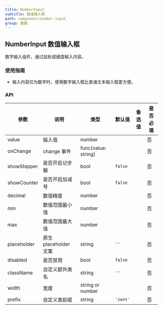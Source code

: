 ```yaml
---
title: NumberInput
subtitle: 数值输入框
path: component/number-input
group: 数据
---
```


## NumberInput 数值输入框

数字输入组件，通过鼠标或键盘输入内容。

### 使用指南

- 输入内容仅为数字时，使用数字输入框比普通文本输入框更方便。

### API

| 参数        | 说明                  | 类型                | 默认值   | 备选值 | 是否必填 |
| ----------- | --------------------- | ------------------- | -------- | ------ | -------- |
| value       | 输入值                | number              |          |        | 否       |
| onChange    | change 事件           | func(value: string) |          |        | 否       |
| showStepper | 是否开启记步器        | bool                | `false`  |        | 否       |
| showCounter | 是否开启加减号        | bool                | `false`  |        | 否       |
| decimal     | 数值精度              | number              |          |        | 否       |
| min         | 数值范围最小值        | number              |          |        | 否       |
| max         | 数值范围最大值        | number              |          |        | 否       |
| placeholder | 原生 placeholder 文案 | string              | `''`     |        | 否       |
| disabled    | 是否禁用              | bool                | `false`  |        | 否       |
| className   | 自定义额外类名        | string              | `''`     |        | 否       |
| width       | 宽度                  | string or number    |          |        | 否       |
| prefix      | 自定义类前缀          | string              | `'zent'` |        | 否       |

<style>
.zent-number-input {
  width: 200px;
  margin-bottom: 20px;
}
</style>
